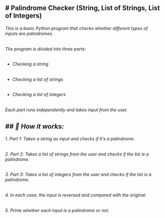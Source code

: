 ## \# Palindrome Checker (String, List of Strings, List of Integers)





###### This is a basic Python program that checks whether different types of inputs are palindromes.  

###### The program is divided into three parts:



* ###### Checking a string
* ###### Checking a list of strings
* ###### Checking a list of integers





###### <i>Each part runs independently and takes input from the user.</i>





## <i>## 📌 How it works:</i>





###### 1\. Part 1: Takes a string as input and checks if it's a palindrome. 



###### 2\. Part 2: Takes a list of strings from the user and checks if the list is a palindrome.



###### 3\. Part 3: Takes a list of integers from the user and checks if the list is a palindrome.  



###### 4\. In each case, the input is reversed and compared with the original.



###### 5\. Prints whether each input is a palindrome or not.

